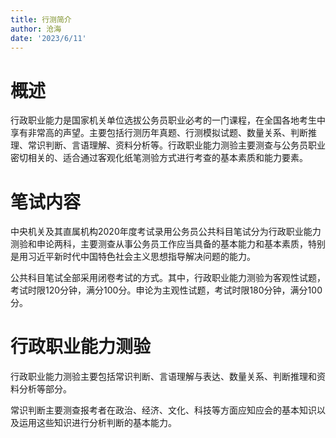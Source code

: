 ```yaml
---
title: 行测简介
author: 沧海
date: '2023/6/11'
---
```

<LastUpdated />


# 概述

行政职业能力是国家机关单位选拔公务员职业必考的一门课程，在全国各地考生中享有非常高的声望。主要包括行测历年真题、行测模拟试题、数量关系、判断推理、常识判断、言语理解、资料分析等。行政职业能力测验主要测查与公务员职业密切相关的、适合通过客观化纸笔测验方式进行考查的基本素质和能力要素。

# 笔试内容

中央机关及其直属机构2020年度考试录用公务员公共科目笔试分为行政职业能力测验和申论两科，主要测查从事公务员工作应当具备的基本能力和基本素质，特别是用习近平新时代中国特色社会主义思想指导解决问题的能力。

公共科目笔试全部采用闭卷考试的方式。其中，行政职业能力测验为客观性试题，考试时限120分钟，满分100分。申论为主观性试题，考试时限180分钟，满分100分。

# 行政职业能力测验

行政职业能力测验主要包括常识判断、言语理解与表达、数量关系、判断推理和资料分析等部分。

常识判断主要测查报考者在政治、经济、文化、科技等方面应知应会的基本知识以及运用这些知识进行分析判断的基本能力。